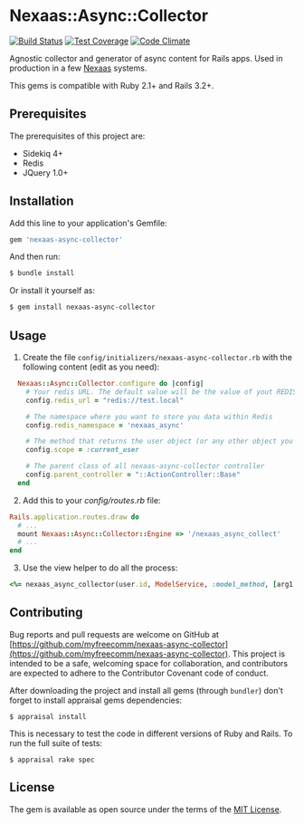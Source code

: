 # Nexaas::Async::Collector

[![Build Status](https://travis-ci.org/myfreecomm/nexaas-async-collector.svg?branch=master)](https://travis-ci.org/myfreecomm/nexaas-async-collector)
[![Test Coverage](https://codeclimate.com/github/myfreecomm/nexaas-async-collector/badges/coverage.svg)](https://codeclimate.com/github/myfreecomm/nexaas-async-collector/coverage)
[![Code Climate](https://codeclimate.com/github/myfreecomm/nexaas-async-collector/badges/gpa.svg)](https://codeclimate.com/github/myfreecomm/nexaas-async-collector)


Agnostic collector and generator of async content for Rails apps. Used in production in a few [Nexaas](www.nexaas.com) systems.

This gems is compatible with Ruby 2.1+ and Rails 3.2+.

## Prerequisites
The prerequisites of this project are:
  - Sidekiq 4+
  - Redis
  - JQuery 1.0+

## Installation
Add this line to your application's Gemfile:

```ruby
gem 'nexaas-async-collector'
```

And then run:

```bash
$ bundle install
```

Or install it yourself as:

```bash
$ gem install nexaas-async-collector
```

## Usage
1) Create the file `config/initializers/nexaas-async-collector.rb` with the following content (edit as you need):

```ruby
  Nexaas::Async::Collector.configure do |config|
    # Your redis URL. The default value will be the value of yout REDIS_URL env var
    config.redis_url = "redis://test.local"

    # The namespace where you want to store you data within Redis
    config.redis_namespace = 'nexaas_async'

    # The method that returns the user object (or any other object you want. It must respond to id method)
    config.scope = :current_user

    # The parent class of all nexaas-async-collector controller
    config.parent_controller = "::ActionController::Base"
  end
```

2) Add this to your *config/routes.rb* file:

```ruby
Rails.application.routes.draw do
  # ...
  mount Nexaas::Async::Collector::Engine => '/nexaas_async_collect'
  # ...
end
```

3) Use the view helper to do all the process:

```ruby
<%= nexaas_async_collector(user.id, ModelService, :model_method, [arg1, arg2]) %>
```

## Contributing
Bug reports and pull requests are welcome on GitHub at [https://github.com/myfreecomm/nexaas-async-collector](https://github.com/myfreecomm/nexaas-async-collector). This project is intended to be a safe, welcoming space for collaboration, and contributors are expected to adhere to the Contributor Covenant code of conduct.

After downloading the project and install all gems (through `bundler`) don't forget to install appraisal gems dependencies:

```
$ appraisal install
```

This is necessary to test the code in different versions of Ruby and Rails. To run the full suite of tests:

```
$ appraisal rake spec
```

## License
The gem is available as open source under the terms of the [MIT License](http://opensource.org/licenses/MIT).
